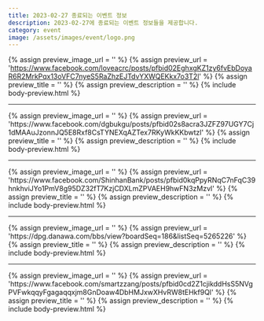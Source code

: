 ```yaml
---
title: 2023-02-27 종료되는 이벤트 정보
description: 2023-02-27에 종료되는 이벤트 정보들을 제공합니다.
category: event
image: /assets/images/event/logo.png
---
```

{% assign preview_image_url = '' %}
{% assign preview_url = 'https://www.facebook.com/loveacrc/posts/pfbid02EghxgKZ1zy6fvEbDoyaR6R2MrkPqx13oVFC7nyeS5RaZhzEJTdvYXWQEKkx7o3T2l' %}
{% assign preview_title = '' %}
{% assign preview_description = '' %}
{% include body-preview.html %}
<hr>{% assign preview_image_url = '' %}
{% assign preview_url = 'https://www.facebook.com/dgbukgu/posts/pfbid02s8acra3JZFZ97UGY7Cj1dMAAuJzonnJQ5E8Rxf8CsTYNEXqAZTex7RKyWkKKbwtzl' %}
{% assign preview_title = '' %}
{% assign preview_description = '' %}
{% include body-preview.html %}
<hr>{% assign preview_image_url = '' %}
{% assign preview_url = 'https://www.facebook.com/ShinhanBank/posts/pfbid0kqPpyRNqC7nFqC39hnkhviJYo1PmV8g95DZ32fT7KzjCDXLmZPVAEH9hwFN3zMzvl' %}
{% assign preview_title = '' %}
{% assign preview_description = '' %}
{% include body-preview.html %}
<hr>{% assign preview_image_url = '' %}
{% assign preview_url = 'https://dpg.danawa.com/bbs/view?boardSeq=186&listSeq=5265226' %}
{% assign preview_title = '' %}
{% assign preview_description = '' %}
{% include body-preview.html %}
<hr>{% assign preview_image_url = '' %}
{% assign preview_url = 'https://www.facebook.com/smartzzang/posts/pfbid0cd2Z1cjikddHsS5NVgPVFwkqqyFgagaqqxjm8GnDoaw4DbHMJxwXHvRW8tEHkf9Ql' %}
{% assign preview_title = '' %}
{% assign preview_description = '' %}
{% include body-preview.html %}